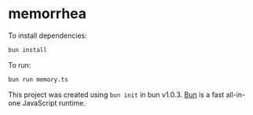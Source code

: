 # memorrhea

To install dependencies:

```bash
bun install
```

To run:

```bash
bun run memory.ts
```

This project was created using `bun init` in bun v1.0.3. [Bun](https://bun.sh) is a fast all-in-one JavaScript runtime.
